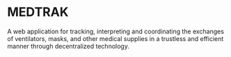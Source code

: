 # MEDTRAK

A web application for tracking, interpreting and coordinating the exchanges of ventilators, masks, and other medical supplies in a trustless and efficient manner through decentralized technology.
